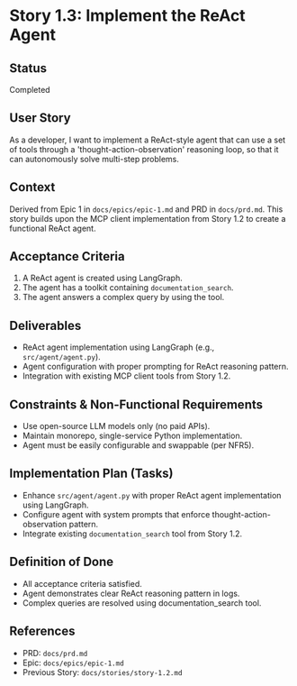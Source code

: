 # Story 1.3: Implement the ReAct Agent

## Status
Completed

## User Story
As a developer, I want to implement a ReAct-style agent that can use a set of tools through a 'thought-action-observation' reasoning loop, so that it can autonomously solve multi-step problems.

## Context
Derived from Epic 1 in `docs/epics/epic-1.md` and PRD in `docs/prd.md`. This story builds upon the MCP client implementation from Story 1.2 to create a functional ReAct agent.

## Acceptance Criteria
1. A ReAct agent is created using LangGraph.
2. The agent has a toolkit containing `documentation_search`.
3. The agent answers a complex query by using the tool.

## Deliverables
- ReAct agent implementation using LangGraph (e.g., `src/agent/agent.py`).
- Agent configuration with proper prompting for ReAct reasoning pattern.
- Integration with existing MCP client tools from Story 1.2.

## Constraints & Non-Functional Requirements
- Use open-source LLM models only (no paid APIs).
- Maintain monorepo, single-service Python implementation.
- Agent must be easily configurable and swappable (per NFR5).

## Implementation Plan (Tasks)
- Enhance `src/agent/agent.py` with proper ReAct agent implementation using LangGraph.
- Configure agent with system prompts that enforce thought-action-observation pattern.
- Integrate existing `documentation_search` tool from Story 1.2.

## Definition of Done
- All acceptance criteria satisfied.
- Agent demonstrates clear ReAct reasoning pattern in logs.
- Complex queries are resolved using documentation_search tool.

## References
- PRD: `docs/prd.md`
- Epic: `docs/epics/epic-1.md`
- Previous Story: `docs/stories/story-1.2.md`
